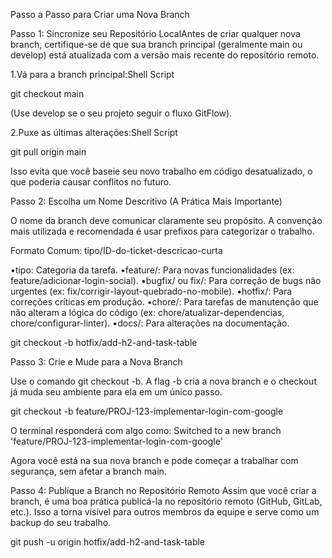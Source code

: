 Passo a Passo para Criar uma Nova Branch

Passo 1: Sincronize seu Repositório LocalAntes de criar qualquer nova branch, certifique-se de que sua branch principal (geralmente main ou develop) está atualizada com a versão mais recente do repositório remoto.

1.Vá para a branch principal:Shell Script

git checkout main

(Use develop se o seu projeto seguir o fluxo GitFlow).

2.Puxe as últimas alterações:Shell Script

git pull origin main

Isso evita que você baseie seu novo trabalho em código desatualizado, o que poderia causar conflitos no futuro.

    
Passo 2: Escolha um Nome Descritivo (A Prática Mais Importante)

O nome da branch deve comunicar claramente seu propósito. A convenção mais utilizada e recomendada é usar prefixos para categorizar o trabalho.

Formato Comum: tipo/ID-do-ticket-descricao-curta

•tipo: Categoria da tarefa.
•feature/: Para novas funcionalidades (ex: feature/adicionar-login-social).
•bugfix/ ou fix/: Para correção de bugs não urgentes (ex: fix/corrigir-layout-quebrado-no-mobile).
•hotfix/: Para correções críticas em produção.
•chore/: Para tarefas de manutenção que não alteram a lógica do código (ex: chore/atualizar-dependencias, chore/configurar-linter).
•docs/: Para alterações na documentação.

git checkout -b hotfix/add-h2-and-task-table

Passo 3: Crie e Mude para a Nova Branch

Use o comando git checkout -b. A flag -b cria a nova branch e o checkout já muda seu ambiente para ela em um único passo.


git checkout -b feature/PROJ-123-implementar-login-com-google

O terminal responderá com algo como: Switched to a new branch 'feature/PROJ-123-implementar-login-com-google'

Agora você está na sua nova branch e pode começar a trabalhar com segurança, sem afetar a branch main.

Passo 4: Publique a Branch no Repositório Remoto
Assim que você criar a branch, é uma boa prática publicá-la no repositório remoto (GitHub, GitLab, etc.). Isso a torna visível para outros membros da equipe e serve como um backup do seu trabalho.


git push -u origin hotfix/add-h2-and-task-table



